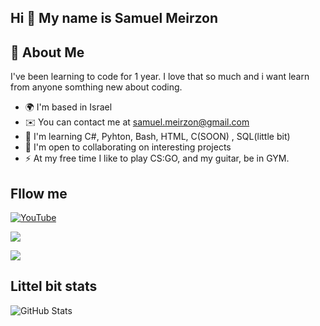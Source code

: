 ## Hi 👋 My name is Samuel Meirzon

## 🚀 About Me
I've been learning to code for 1 year. I love that so much and i want learn from anyone somthing new about coding.


- 🌍 I'm based in Israel
- ✉️ You can contact me at samuel.meirzon@gmail.com
- 🧠 I'm learning C#, Pyhton, Bash, HTML, C(SOON) , SQL(little bit)
- 🤝 I'm open to collaborating on interesting projects
- ⚡ At my free time I like to play CS:GO, and my guitar, be in GYM.


## Fllow me
[![YouTube](https://img.shields.io/badge/YouTube-%23FF0000.svg?style=for-the-badge&logo=YouTube&logoColor=white)](https://www.youtube.com/channel/UChAHIuQ3-AkQcJcpM6WYefQ)

[![](https://img.shields.io/github/followers/samuel169518?style=social)](https://github.com/samuel169518)

[![](https://img.shields.io/twitch/status/shotdown18?style=social)](https://www.twitch.tv/shotdown18)

## Littel bit stats
![GitHub Stats](https://github-readme-stats.vercel.app/api?username=samuel169518&theme=dark&show_icons=true)
